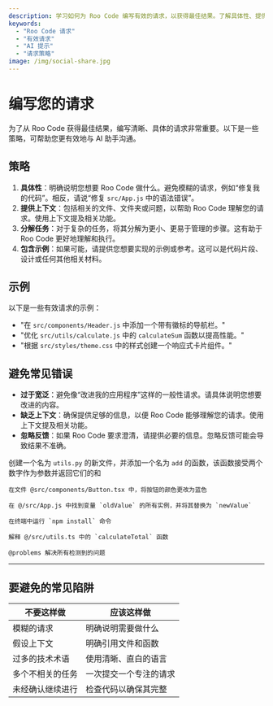 ```yaml
---
description: 学习如何为 Roo Code 编写有效的请求，以获得最佳结果。了解具体性、提供上下文、分解任务和包含示例的重要性。
keywords:
  - "Roo Code 请求"
  - "有效请求"
  - "AI 提示"
  - "请求策略"
image: /img/social-share.jpg
---
```


# 编写您的请求

为了从 Roo Code 获得最佳结果，编写清晰、具体的请求非常重要。以下是一些策略，可帮助您更有效地与 AI 助手沟通。

## 策略

1. **具体性**：明确说明您想要 Roo Code 做什么。避免模糊的请求，例如“修复我的代码”。相反，请说“修复 `src/App.js` 中的语法错误”。
2. **提供上下文**：包括相关的文件、文件夹或问题，以帮助 Roo Code 理解您的请求。使用上下文提及相关功能。
3. **分解任务**：对于复杂的任务，将其分解为更小、更易于管理的步骤。这有助于 Roo Code 更好地理解和执行。
4. **包含示例**：如果可能，请提供您想要实现的示例或参考。这可以是代码片段、设计或任何其他相关材料。

## 示例

以下是一些有效请求的示例：

* "在 `src/components/Header.js` 中添加一个带有徽标的导航栏。"
* "优化 `src/utils/calculate.js` 中的 `calculateSum` 函数以提高性能。"
* "根据 `src/styles/theme.css` 中的样式创建一个响应式卡片组件。"

## 避免常见错误

* **过于宽泛**：避免像“改进我的应用程序”这样的一般性请求。请具体说明您想要改进的内容。
* **缺乏上下文**：确保提供足够的信息，以便 Roo Code 能够理解您的请求。使用上下文提及相关功能。
* **忽略反馈**：如果 Roo Code 要求澄清，请提供必要的信息。忽略反馈可能会导致结果不准确。

创建一个名为 `utils.py` 的新文件，并添加一个名为 `add` 的函数，该函数接受两个数字作为参数并返回它们的和
```
在文件 @src/components/Button.tsx 中，将按钮的颜色更改为蓝色
```
```
在 @/src/App.js 中找到变量 `oldValue` 的所有实例，并将其替换为 `newValue`
```
```
在终端中运行 `npm install` 命令
```
```
解释 @/src/utils.ts 中的 `calculateTotal` 函数
```
```
@problems 解决所有检测到的问题
```

---

## 要避免的常见陷阱

| 不要这样做 | 应该这样做 |
|----------|-------------|
| 模糊的请求 | 明确说明需要做什么 |
| 假设上下文 | 明确引用文件和函数 |
| 过多的技术术语 | 使用清晰、直白的语言 |
| 多个不相关的任务 | 一次提交一个专注的请求 |
| 未经确认继续进行 | 检查代码以确保其完整 |